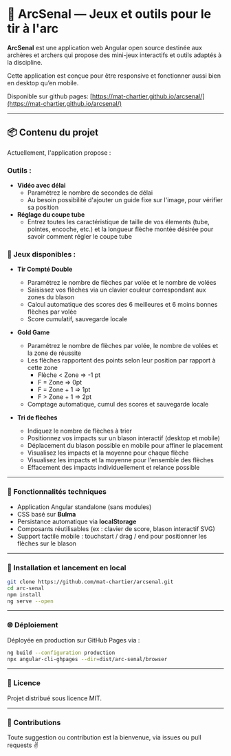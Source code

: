 # 🎯 ArcSenal — Jeux et outils pour le tir à l'arc

**ArcSenal** est une application web Angular open source destinée aux archères et archers qui propose des mini-jeux interactifs et outils adaptés à la discipline.

Cette application est conçue pour être responsive et fonctionner aussi bien en desktop qu’en mobile.

Disponible sur github pages: [https://mat-chartier.github.io/arcsenal/](https://mat-chartier.github.io/arcsenal/)

---

## 📦 Contenu du projet

Actuellement, l'application propose :

### Outils :
 - **Vidéo avec délai**
   - Paramétrez le nombre de secondes de délai
   - Au besoin possibilité d'ajouter un guide fixe sur l'image, pour vérifier sa position
- **Réglage du coupe tube**
  - Entrez toutes les caractéristique de taille de vos élements (tube, pointes, encoche, etc.) et la longueur flèche montée désirée pour savoir comment régler le coupe tube

### 🏹 Jeux disponibles :

- **Tir Compté Double**
  - Paramétrez le nombre de flèches par volée et le nombre de volées
  - Saisissez vos flèches via un clavier couleur correspondant aux zones du blason
  - Calcul automatique des scores des 6 meilleures et 6 moins bonnes flèches par volée
  - Score cumulatif, sauvegarde locale

- **Gold Game**
  - Paramétrez le nombre de flèches par volée, le nombre de volées et la zone de réussite
  - Les flèches rapportent des points selon leur position par rapport à cette zone
    - Flèche < Zone => -1 pt
    - F = Zone => 0pt
    - F = Zone + 1 => 1pt
    - F > Zone + 1 => 2pt
  - Comptage automatique, cumul des scores et sauvegarde locale

- **Tri de flèches**
  - Indiquez le nombre de flèches à trier
  - Positionnez vos impacts sur un blason interactif (desktop et mobile)
  - Déplacement du blason possible en mobile pour affiner le placement
  - Visualisez les impacts et la moyenne pour chaque flèche
  - Visualisez les impacts et la moyenne pour l'ensemble des flèches
  - Effacement des impacts individuellement et relance possible

---

### 📱 Fonctionnalités techniques

- Application Angular standalone (sans modules)
- CSS basé sur **Bulma**
- Persistance automatique via **localStorage**
- Composants réutilisables (ex : clavier de score, blason interactif SVG)
- Support tactile mobile : touchstart / drag / end pour positionner les flèches sur le blason

---

### 🚀 Installation et lancement en local

```bash
git clone https://github.com/mat-chartier/arcsenal.git
cd arc-senal
npm install
ng serve --open
```

---

### 🌐 Déploiement

Déployée en production sur GitHub Pages via :
```bash
ng build --configuration production
npx angular-cli-ghpages --dir=dist/arc-senal/browser
```

---

### 📃 Licence
Projet distribué sous licence MIT.

---

### 📣 Contributions
Toute suggestion ou contribution est la bienvenue, via issues ou pull requests ✌️

